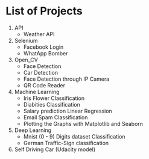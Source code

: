
# List of Projects

1. API
    - Weather API
2. Selenium
    - Facebook Login 
    - WhatApp Bomber
3. Open_CV
    - Face Detection
    - Car Detection
    - Face Detection through IP Camera
    - QR Code Reader
4. Machine Learning
    - Iris Flower Classification
    - Diabities Classification
    - Salary prediction Linear Regression
    - Email Spam Classification
    - Plotting the Graphs with Matplotlib and Seaborn
5. Deep Learning
    - Mnist (0 - 9) Digits dataset  Classification
    - German Traffic-Sign classification
6. Self Driving Car (Udacity model)
